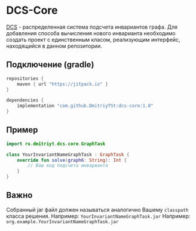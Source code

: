 # DCS-Core
[DCS](https://github.com/DmitriyTSt/distributed-computation-system) - распределенная система подсчета инвариантов графа.
Для добавления способа вычисления нового инварианта необходимо создать проект с единственным класом, реализующим интерфейс, находящийся в данном репозитории.

## Подключение (gradle)
```groovy
repositories {
    maven { url "https://jitpack.io" }
}
```
```groovy
dependencies {
    implementation "com.github.DmitriyTSt:dcs-core:1.0"
}
```

## Пример
```kotlin
import ru.dmitriyt.dcs.core.GraphTask

class YourInvariantNameGraphTask : GraphTask {
    override fun solve(graph6: String): Int {
        // Ваш код подсчета инварианта
    }
}
```

## Важно
Собранный jar файл должен называться аналогично Вашему ```classpath``` класса решения.
Например: ```YourInvariantNameGraphTask.jar```
Например: ```org.example.YourInvariantNameGraphTask.jar```
